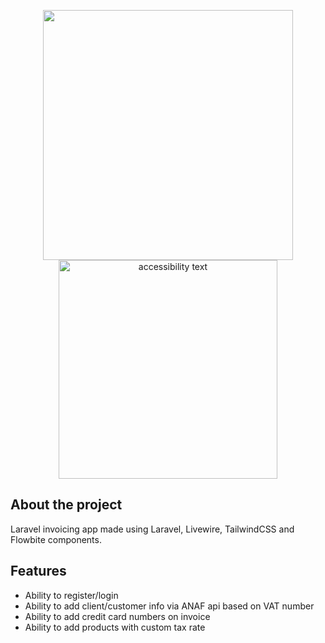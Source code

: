 <p align="center">
  <img src="your_relative_path_here" width="400">
  <img src="https://github.com/zsoltibv/laravel-invoicing-app/blob/main/public/img/logo.png" width="350" alt="accessibility text">
</p>

## About the project

Laravel invoicing app made using Laravel, Livewire, TailwindCSS and Flowbite components.
## Features

- Ability to register/login
- Ability to add client/customer info via ANAF api based on VAT number
- Ability to add credit card numbers on invoice
- Ability to add products with custom tax rate
